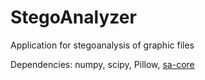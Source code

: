 # StegoAnalyzer
Application for stegoanalysis of graphic files

Dependencies: numpy, scipy, Pillow, [sa-core](https://github.com/Ner-Kat/sa-core)
